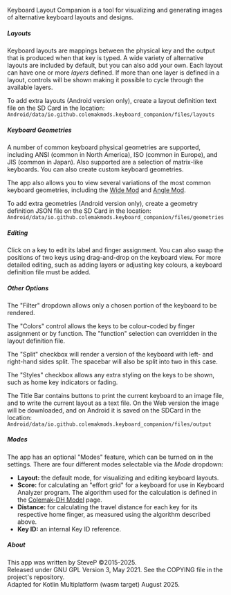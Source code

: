
Keyboard Layout Companion is a tool for visualizing and generating images of alternative keyboard layouts and designs.

##### Layouts

Keyboard layouts are mappings between the physical key and the output that is produced when that key is typed. A wide variety of alternative layouts are included by default, but you can also add your own. Each layout can have one or more _layers_ defined. If more than one layer is defined in a layout, controls will be shown making it possible to cycle through the available layers.

To add extra layouts (Android version only), create a layout definition text file on the SD Card in the location:  
`Android/data/io.github.colemakmods.keyboard_companion/files/layouts`

##### Keyboard Geometries

A number of common keyboard physical geometries are supported, including ANSI (common in North America), ISO (common in Europe), and JIS (common in Japan). Also supported are a selection of matrix-like keyboards. You can also create custom keyboard geometries.

The app also allows you to view several variations of the most common keyboard geometries, including the [Wide Mod](https://colemakmods.github.io/ergonomic-mods/wide.html) and [Angle Mod](https://colemakmods.github.io/ergonomic-mods/angle.html).

To add extra geometries (Android version only), create a geometry definition JSON file on the SD Card in the location:  
`Android/data/io.github.colemakmods.keyboard_companion/files/geometries`

##### Editing

Click on a key to edit its label and finger assignment. You can also swap the positions of two keys using drag-and-drop on the keyboard view. For more detailed editing, such as adding layers or adjusting key colours, a keyboard definition file must be added.

##### Other Options

The "Filter" dropdown allows only a chosen portion of the keyboard to be rendered.

The "Colors" control allows the keys to be colour-coded by finger assignment or by function. The "function" selection can overridden in the layout definition file.

The "Split" checkbox will render a version of the keyboard with left- and right-hand sides split. The spacebar will also be split into two in this case.

The "Styles" checkbox allows any extra styling on the keys to be shown, such as home key indicators or fading.

The Title Bar contains buttons to print the current keyboard to an image file, and to write the current layout as a text file. On the Web version the image will be downloaded, and on Android it is saved on the SDCard in the location:  
`Android/data/io.github.colemakmods.keyboard_companion/files/output`

##### Modes

The app has an optional "Modes" feature, which can be turned on in the settings. There are four different modes selectable via the _Mode_ dropdown:
- **Layout:** the default mode, for visualizing and editing keyboard layouts.
- **Score:** for calculating an "effort grid" for a keyboard for use in Keyboard Analyzer program. The algorithm used for the calculation is defined in the [Colemak-DH Model](https://colemakmods.github.io/mod-dh/model.html) page.
- **Distance:** for calculating the travel distance for each key for its respective home finger, as measured using the algorithm described above.
- **Key ID:** an internal Key ID reference.

##### About

This app was written by SteveP ©2015-2025.  
Released under GNU GPL Version 3, May 2021. See the COPYING file in the project's repository.  
Adapted for Kotlin Multiplatform (wasm target) August 2025.

